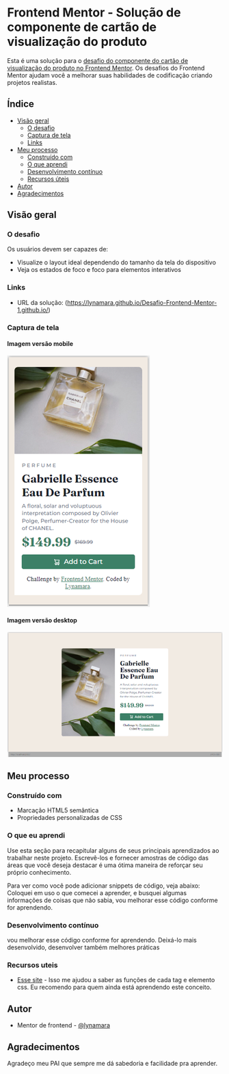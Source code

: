 # Frontend Mentor - Solução de componente de cartão de visualização do produto

Esta é uma solução para o [desafio do componente do cartão de visualização do produto no Frontend Mentor](https://www.frontendmentor.io/challenges/product-preview-card-component-GO7UmttRfa). Os desafios do Frontend Mentor ajudam você a melhorar suas habilidades de codificação criando projetos realistas.

## Índice

- [Visão geral](#visão-geral)
  - [O desafio](#o-desafio)
  - [Captura de tela](#captura-de-tela)
  - [Links](#links)
- [Meu processo](#meu-processo)
  - [Construído com](#construído-com)
  - [O que aprendi](#o-que-aprendi)
  - [Desenvolvimento contínuo](#desenvolvimento-contínuo)
  - [Recursos úteis](#recursos-uteis)
- [Autor](#autor)
- [Agradecimentos](#agradecimentos)

## Visão geral

### O desafio

Os usuários devem ser capazes de:

- Visualize o layout ideal dependendo do tamanho da tela do dispositivo
- Veja os estados de foco e foco para elementos interativos

### Links

- URL da solução: (https://lynamara.github.io/Desafio-Frontend-Mentor-1.github.io/)

### Captura de tela
#### Imagem versão mobile
  ![](./images/captura/Captura%20de%20tela_mobile.jpg)
#### Imagem versão desktop
  ![](./images/captura/Captura%20de%20tela_desktop.jpg)

## Meu processo

### Construído com

- Marcação HTML5 semântica
- Propriedades personalizadas de CSS

### O que eu aprendi

Use esta seção para recapitular alguns de seus principais aprendizados ao trabalhar neste projeto. Escrevê-los e fornecer amostras de código das áreas que você deseja destacar é uma ótima maneira de reforçar seu próprio conhecimento.

Para ver como você pode adicionar snippets de código, veja abaixo:
Coloquei em uso o que comecei a aprender, e busquei algumas informações de coisas que não sabia, vou melhorar esse código conforme for aprendendo.

### Desenvolvimento contínuo

vou melhorar esse código conforme for aprendendo. Deixá-lo mais desenvolvido, desenvolver também melhores práticas

### Recursos uteis

- [Esse site](https://www.w3schools.com/) - Isso me ajudou a saber as funções de cada tag e elemento css. Eu recomendo para quem ainda está aprendendo este conceito.

## Autor
- Mentor de frontend - [@lynamara](https://www.frontendmentor.io/profile/lynamara)

## Agradecimentos

Agradeço meu PAI que sempre me dá sabedoria e facilidade pra aprender.
